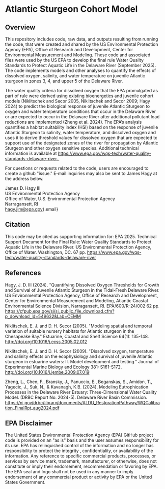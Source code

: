 # Atlantic Sturgeon Cohort Model

## Overview

This repository includes code, raw data, and outputs resulting from
running the code, that were created and shared by the US Environmental
Protection Agency (EPA), Office of Research and Development, Center for
Environmental Measurement and Modeling. These code and associated files
were used by the US EPA to develop the final rule Water Quality
Standards to Protect Aquatic Life in the Delaware River (September
2025). The code implements models and other analyses to quantify the
effects of dissolved oxygen, salinity, and water temperature on juvenile
Atlantic sturgeon in zones 3, 4, and upper 5 of the Delaware River.

The water quality criteria for dissolved oxygen that the EPA promulgated
as part of rule were derived using existing bioenergetics and juvenile
cohort models (Niklitschek and Secor 2005, Niklitschek and Secor 2009;
Hagy 2024) to predict the biological response of juvenile Atlantic
Sturgeon to oxygen and water temperature conditions that occur in the
Delaware River or are expected to occur in the Delaware River after
additional pollutant load reductions are implemented (Zheng et al.
2024). The EPA’s analysis quantifies a habitat suitability index (HSI)
based on the response of juvenile Atlantic Sturgeon to salinity, water
temperature, and dissolved oxygen and uses it to derive threshold values
for dissolved oxygen that are expected to support use of the designated
zones of the river for propagation by Atlantic Sturgeon and other oxygen
sensitive species. Additional technical information is available at
https://www.epa.gov/wqs-tech/water-quality-standards-delaware-river. 

For questions or requests related to the code, users are encouraged to
create a github "issue." E-mail inquiries may also be sent to James Hagy
at the address below.

James D. Hagy III\
US Environmental Protection Agency\
Office of Water, U.S. Environmental Protection Agency\
Narragansett, RI\
[hagy.jim\@epa.gov](mailto:hagy.jim@epa.gov){.email}

## Citation

This code may be cited as supporting information for: EPA 2025.
Technical Support Document for the Final Rule: Water Quality Standards
to Protect Aquatic Life in the Delaware River. US Environmental
Protection Agency, Office of Water. Washington, DC. 67 pp.
<https://www.epa.gov/wqs-tech/water-quality-standards-delaware-river>

## References

Hagy, J. D. III (2024). "Quantifying Dissolved Oxygen Thresholds for
Growth and Survival of Juvenile Atlantic Sturgeon in the Tidal-Fresh
Delaware River. US Environmental Protection Agency, Office of Research
and Development, Center for Environmental Measurement and Modeling,
Atlantic Coastal Environmental Science Division, Narragansett, RI.
EPA/600/R-24/002 62 pp.
<https://cfpub.epa.gov/si/si_public_file_download.cfm?p_download_id=549632&Lab=CEMM>

Niklitschek, E. J. and D. H. Secor (2005). "Modeling spatial and
temporal variation of suitable nursery habitats for Atlantic sturgeon in
the Chesapeake Bay." Estuarine, Coastal and Shelf Science 64(1):
135-148. <http://doi.org/10.1016/j.ecss.2005.02.012>

Niklitschek, E. J. and D. H. Secor (2009). "Dissolved oxygen,
temperature and salinity effects on the ecophysiology and survival of
juvenile Atlantic sturgeon in estuarine waters: II. Model development
and testing." Journal of Experimental Marine Biology and Ecology 381:
S161-S172. <http://doi.org/10.1016/j.jembe.2009.07.019>

Zheng, L., Chen, F., Bransky, J., Panuccio, E., Beganskas, S., Amidon,
T., Yagecic, J., Suk, N., & Kavanagh, K.B. (2024). Modeling
Eutrophication Processes in the Delaware River Estuary:
Three-Dimensional Water Quality Model. (DRBC Report No. 2024-5).
Delaware River Basin Commission.
<https://nj.gov/drbc/library/documents/ALDU_RestorationPathway/WQCalibration_FinalRpt_aug2024.pdf>

## EPA Disclaimer

The United States Environmental Protection Agency (EPA) GitHub project
code is provided on an "as is" basis and the user assumes responsibility
for its use. EPA has relinquished control of the information and no
longer has responsibility to protect the integrity , confidentiality, or
availability of the information. Any reference to specific commercial
products, processes, or services by service mark, trademark,
manufacturer, or otherwise, does not constitute or imply their
endorsement, recommendation or favoring by EPA. The EPA seal and logo
shall not be used in any manner to imply endorsement of any commercial
product or activity by EPA or the United States Government.
